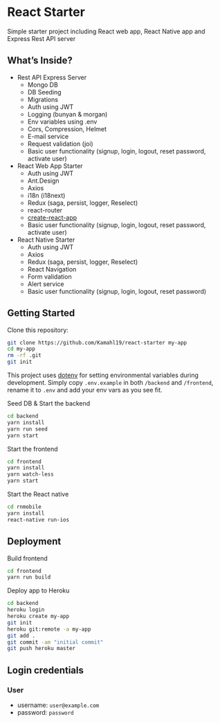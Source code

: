 # React Starter

Simple starter project including React web app, React Native app and Express Rest API server

## What’s Inside?

* Rest API Express Server
    * Mongo DB
    * DB Seeding
    * Migrations
    * Auth using JWT
    * Logging (bunyan & morgan)
    * Env variables using .env
    * Cors, Compression, Helmet
    * E-mail service
    * Request validation (joi)
    * Basic user functionality (signup, login, logout, reset password, activate user)
* React Web App Starter
    * Auth using JWT
    * Ant.Design
    * Axios
    * i18n (i18next)
    * Redux (saga, persist, logger, Reselect)
    * react-router
    * [create-react-app](https://github.com/facebookincubator/create-react-app)
    * Basic user functionality (signup, login, logout, reset password, activate user)
* React Native Starter
    * Auth using JWT
    * Axios
    * Redux (saga, persist, logger, Reselect)
    * React Navigation
    * Form validation
    * Alert service
    * Basic user functionality (signup, login, logout, reset password)

## Getting Started

Clone this repository:

```sh
git clone https://github.com/Kamahl19/react-starter my-app
cd my-app
rm -rf .git
git init
```

This project uses [dotenv](https://www.npmjs.com/package/dotenv) for setting environmental variables during development. Simply copy `.env.example` in both ``/backend`` and ``/frontend``, rename it to `.env` and add your env vars as you see fit.

Seed DB & Start the backend

```sh
cd backend
yarn install
yarn run seed
yarn start
```

Start the frontend

```sh
cd frontend
yarn install
yarn watch-less
yarn start
```

Start the React native

```sh
cd rnmobile
yarn install
react-native run-ios
```

## Deployment

Build frontend
```sh
cd frontend
yarn run build
```

Deploy app to Heroku
```sh
cd backend
heroku login
heroku create my-app
git init
heroku git:remote -a my-app
git add .
git commit -am "initial commit"
git push heroku master
```

## Login credentials

### User

* username: `user@example.com`
* password: `password`

